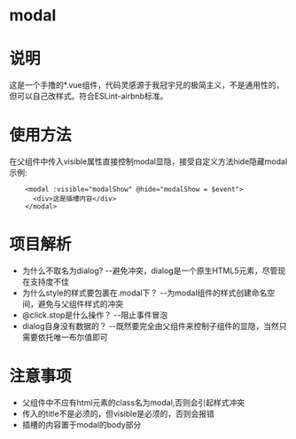 # modal

# 说明
这是一个手撸的*.vue组件，代码灵感源于我冠宇兄的极简主义，不是通用性的，但可以自己改样式。符合ESLint-airbnb标准。

# 使用方法
在父组件中传入visible属性直接控制modal显隐，接受自定义方法hide隐藏modal
示例:
```父组件
    <modal :visible="modalShow" @hide="modalShow = $event">
      <div>这是插槽内容</div>
    </modal>
```
# 项目解析
- 为什么不取名为dialog? --避免冲突，dialog是一个原生HTML5元素，尽管现在支持度不佳
- 为什么style的样式要包裹在.modal下？ --为modal组件的样式创建命名空间，避免与父组件样式的冲突
- @click.stop是什么操作？ --阻止事件冒泡
- dialog自身没有数据的？ --既然要完全由父组件来控制子组件的显隐，当然只需要依托唯一布尔值即可

# 注意事项
- 父组件中不应有html元素的class名为modal,否则会引起样式冲突
- 传入的title不是必须的，但visible是必须的，否则会报错
- 插槽的内容置于modal的body部分
